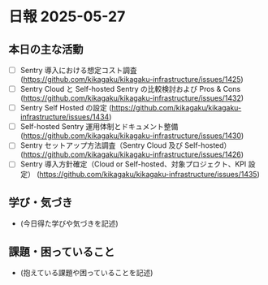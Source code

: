 # 日報 2025-05-27

## 本日の主な活動

- [ ] Sentry 導入における想定コスト調査 (https://github.com/kikagaku/kikagaku-infrastructure/issues/1425)
- [ ] Sentry Cloud と Self-hosted Sentry の比較検討および Pros & Cons (https://github.com/kikagaku/kikagaku-infrastructure/issues/1432)
- [ ] Sentry Self Hosted の設定 (https://github.com/kikagaku/kikagaku-infrastructure/issues/1434)
- [ ] Self-hosted Sentry 運用体制とドキュメント整備 (https://github.com/kikagaku/kikagaku-infrastructure/issues/1430)
- [ ] Sentry セットアップ方法調査（Sentry Cloud 及び Self-hosted） (https://github.com/kikagaku/kikagaku-infrastructure/issues/1426)
- [ ] Sentry 導入方針確定（Cloud or Self-hosted、対象プロジェクト、KPI 設定） (https://github.com/kikagaku/kikagaku-infrastructure/issues/1435)

## 学び・気づき

- (今日得た学びや気づきを記述)

## 課題・困っていること

- (抱えている課題や困っていることを記述)
